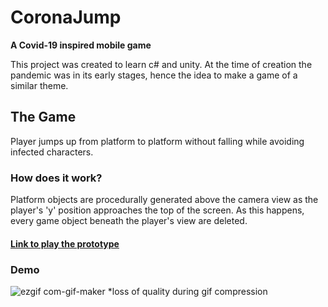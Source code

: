 # CoronaJump
 
**A Covid-19 inspired mobile game**

This project was created to learn c# and unity. 
At the time of creation the pandemic was in its early stages, hence the idea to make a game of a similar theme.

## The Game

Player jumps up from platform to platform without falling while avoiding infected characters.

### How does it work?

Platform objects are procedurally generated above the camera view as the player's 'y' position approaches the top of the screen.
As this happens, every game object beneath the player's view are deleted.

#### [Link to play the prototype](https://coronajumpv2.web.app)


### Demo
![ezgif com-gif-maker](https://user-images.githubusercontent.com/67180268/164120157-6e311176-38a3-444d-b8d8-9a928de49331.gif)
*loss of quality during gif compression

